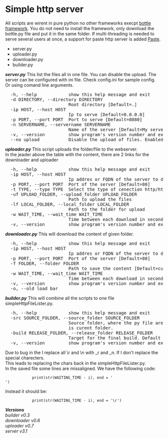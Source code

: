 # Simple http server
All scripts are wirent in pure python no other frameworks execpt [bottle framework](https://github.com/bottlepy/bottle).
You do not need to install the framework, only download the bottle.py file and put it in the same folder.
If multi-threading is needed to serve several users at once, a support for paste http server is added [Paste](https://github.com/pasteorg/paste).
  
- server.py
- uploader.py
- downloader.py
- builder.py

***server.py***
This list the files all in one file. You can disable the upload.
The server can be configured with ini file. Check config.ini for sample config.  
Or using comand line arguments.  
  
<pre>
  -h, --help            show this help message and exit
  -d DIRECTORY, --directory DIRECTORY
                        Root directory [Default=.]
  -ip HOST, --host HOST
                        Ip to serve [Default=0.0.0.0]
  -p PORT, --port PORT  Port to serve [Default=8080]
  -n SERVERNAME, --servername SERVERNAME
                        Name of the server [Default=My serve]
  -v, --version         show program's version number and exit
  --no_upload           Disable the upload of files. Enabled bt deafult.
</pre>
***uploader.py***
This script uploads the folder/file to the webserver.  
In the jeader above the table with the content, there are 2 links for the downloader and uploader  
  
<pre>
  -h, --help            show this help message and exit
  -ip HOST, --host HOST
                        Ip addres or FQDN of the server to download
  -p PORT, --port PORT  Port of the server [Default=80]
  -t TYPE, --type TYPE  Select the type of cenection http/https [Default=http]
  -uf UPLOAD_FOLDER, --upload_folder UPLOAD_FOLDER
                        Path to upload the files
  -lf LOCAL_FOLDER, --local_folder LOCAL_FOLDER
                        Path to the folder for upload
  -w WAIT_TIME, --wait_time WAIT_TIME
                        Time between each download in seconds [Default=5]
  -v, --version         show program's version number and exit
</pre>
***downloader.py***
This will download the content of given folder.  
  
<pre>
  -h, --help            show this help message and exit
  -ip HOST, --host HOST
                        Ip addres or FQDN of the server to download
  -p PORT, --port PORT  Port of the server [Default=80]
  -f FOLDER, --folder FOLDER
                        Path to save the content [Default=current folder]
  -w WAIT_TIME, --wait_time WAIT_TIME
                        Time between each download in seconds [Default=5]
  -v, --version         show program's version number and exit
  -o, --old_load_bar
</pre>
***builder.py***
This will combine all the scripts to one file simpleHttpFileLister.py.  
  
<pre>
  -h, --help            show this help message and exit
  -src SOURCE_FOLDER, --source_folder SOURCE_FOLDER
                        Source folder, where the py file are stored. Default
                        is curent folder.
  -build RELEASE_FOLDER, --release_folder RELEASE_FOLDER
                        Target for the final build. Default is curent folder.
  -v, --version         show program's version number and exit
</pre>
Due to bug in the I replace all \r and \n with _r and _n. If I don't replace the special charecters.  
This leads to replacing the chars back in the simpleHttpFileLister.py.   
In the saved file some lines are missaligned. We have the following code:  
```
            print(str(WAITING_TIME - i), end = '
')
```
Instead it should be:
```
            print(str(WAITING_TIME - i), end = '\r')
```

***Versions***  
*builder v0.3*  
*downloader v0.6*  
*uploader v0.7*  
*server v3.1*  



